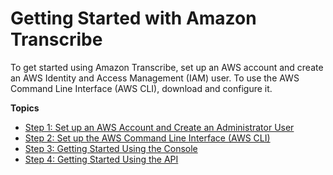 # Getting Started with Amazon Transcribe<a name="getting-started"></a>

To get started using Amazon Transcribe, set up an AWS account and create an AWS Identity and Access Management \(IAM\) user\. To use the AWS Command Line Interface \(AWS CLI\), download and configure it\. 

**Topics**
+ [Step 1: Set up an AWS Account and Create an Administrator User](setting-up-asc.md)
+ [Step 2: Set up the AWS Command Line Interface \(AWS CLI\)](setup-asc-awscli.md)
+ [Step 3: Getting Started Using the Console](getting-started-asc-console.md)
+ [Step 4: Getting Started Using the API](getting-started-asc-api.md)